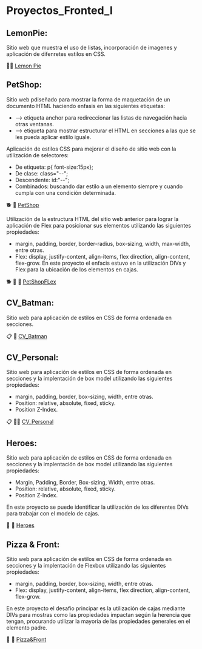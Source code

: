# Proyectos_Fronted_I
## LemonPie: 
Sitio web que muestra el uso de listas, incorporación de imagenes y aplicación de difenretes estilos en CSS.

🍋🍰 <a href="https://cecigonz.github.io/Fronted_I/LemonPie" target="_blank">Lemon Pie</a> 

## PetShop:
Sitio web pdiseñado para mostrar la forma de maquetación de un documento HTML haciendo enfasis en las siguientes etiquetas:
 * <a> --> etiqueta anchor para redireccionar las listas de navegación hacia otras ventanas.
 * <div> --> etiqueta para mostrar estructurar el HTML en secciones a las que se les pueda aplicar estilo iguale.
Aplicación de estilos CSS para mejorar el diseño de sitio web con la utilización de selectores:
 * De etiqueta: p{ font-size:15px};
 * De clase: class="--";
 * Descendente: id:"--";
 * Combinados: buscando dar estilo a un elemento siempre y cuando cumpla con una condición determinada. 
  
🐕 👜 <a href="https://cecigonz.github.io/Fronted_I/petShop" target="_blank">PetShop</a>
  
Utilización de la estructura HTML del sitio web anterior para lograr la aplicación de Flex para posicionar sus elementos utilizando las siguientes propiedades:
  * margin, padding, border, border-radius, box-sizing, width, max-width, entre otras.
  * Flex: display, justify-content, align-items, flex direction, align-content, flex-grow.
 En este proyecto el enfacis estuvo en la utilización DIVs y Flex para la ubicación de los elementos en cajas.

  🐕 👜 🥘 <a href="https://cecigonz.github.io/Fronted_I/petShopFlex" target="_blank">PetShopFLex</a>
  

## CV_Batman:
Sitio web para aplicación de estilos en CSS de forma ordenada en secciones.

📋 🦇 <a href="https://cecigonz.github.io/Fronted_I/CV_Batman" target="_blank">CV_Batman</a>

## CV_Personal:
Sitio web para aplicación de estilos en CSS de forma ordenada en secciones y la implentación de box model utilizando las siguientes propiedades:
* margin, padding, border, box-sizing, width, entre otras.
* Position: relative, absolute, fixed, sticky.
* Position Z-Index.

📋 👩‍💻 <a href="https://cecigonz.github.io/Fronted_I/CV_Personal" target="_blank">CV_Personal</a>

## Heroes:
Sitio web para aplicación de estilos en CSS de forma ordenada en secciones y la implentación de box model utilizando las siguientes propiedades:
* Margin, Padding, Border, Box-sizing, Width, entre otras.
* Position: relative, absolute, fixed, sticky.
* Position Z-Index.

En este proyecto se puede identificar la utilización de los diferentes DIVs para trabajar con el modelo de cajas.

🦇 🦸 <a href="https://cecigonz.github.io/Fronted_I/Heroes" target="_blank">Heroes</a>

## Pizza & Front:
Sitio web para aplicación de estilos en CSS de forma ordenada en secciones y la implentación de Flexbox utilizando las siguientes propiedades:
* margin, padding, border, box-sizing, width, entre otras.
* Flex: display, justify-content, align-items, flex direction, align-content, flex-grow.

En este proyecto el desafio principar es la utilización de cajas mediante DIVs para mostras como las propiedades impactan según la herencia que tengan, procurando utilizar la mayoria de las propiedades generales en el elemento padre.

🍕 🛵 <a href="https://cecigonz.github.io/Fronted_I/Pizza&Front" target="_blank">Pizza&Front</a>

